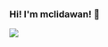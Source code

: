 ### Hi! I'm mclidawan! 👋

<!--
**marklidawan/marklidawan** is a ✨ _special_ ✨ repository because its `README.md` (this file) appears on your GitHub profile.

Here are some ideas to get you started:

- 👨‍💻 I’m currently working on Princetech
- 📚 I’m currently learning Mobile Development
- 👯 I’m looking to collaborate on ...
- 🤔 I’m looking for help with ...
- 💬 Ask me about ...
- 📩 How to reach me: marklidawan@gmail.com
- 😄 Pronouns: ...
- ⚡ Fun fact: ...
-->

<img src="https://github-readme-stats.vercel.app/api/top-langs/?username=marklidawan&theme=tokyonight">
